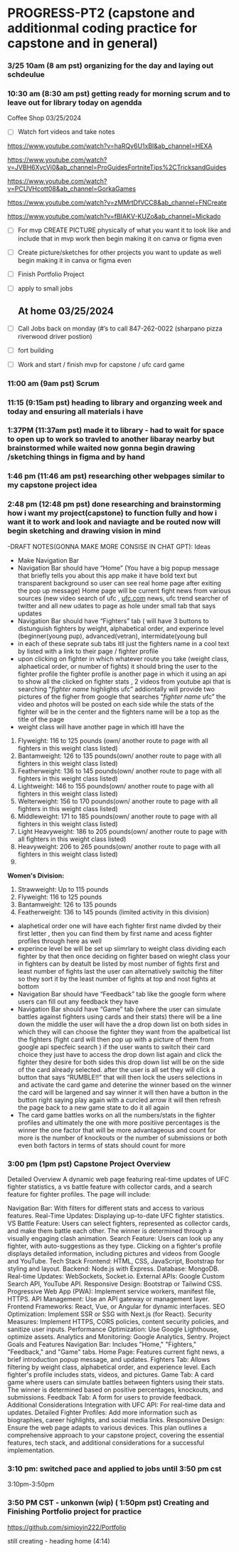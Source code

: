 # PROGRESS-PT2 (capstone and additionmal coding practice for capstone and in general) 

### 3/25 10am (8 am pst) organizing for the day and laying out schdeulue
### 10:30 am (8:30 am pst) getting ready for morning scrum and to leave out for library today on agendda 
   Coffee Shop 03/25/2024

- [ ]  Watch fort videos and take notes

https://www.youtube.com/watch?v=haRQy6U1xBI&ab_channel=HEXA

https://www.youtube.com/watch?v=JVBH6XycVj0&ab_channel=ProGuidesFortniteTips%2CTricksandGuides

https://www.youtube.com/watch?v=PCUVHcott08&ab_channel=GorkaGames

https://www.youtube.com/watch?v=zMMrtDfVCC8&ab_channel=FNCreate

https://www.youtube.com/watch?v=fBIAKV-KUZo&ab_channel=Mickado

- [ ]  For mvp CREATE PICTURE physically of what you want it to look like and include that in mvp work then begin making it on canva or figma even
- [ ]  Create picture/sketches for other projects you want to update as well  begin making it in canva or figma even
- [ ]  Finish Portfolio Project
- [ ]  apply to small jobs
    
    ## At home 03/25/2024
    
- [ ]  Call Jobs back on monday (#’s to call  847-262-0022 (sharpano pizza riverwood driver postion)
- [ ]  fort building
- [ ]  Work and start / finish mvp for capstone / ufc card game

### 11:00 am (9am pst) Scrum 
### 11:15  (9:15am pst) heading to library and organzing week and today and ensuring all materials i have 
### 1:37PM (11:37am pst) made it to library - had to wait for space to open up to work so travled to another libaray nearby but brainstormed while waited now gonna begin drawing /sketching things in figma and by hand

### 1:46 pm (11:46 am pst) researching other webpages similar to my capstone project idea
### 2:48 pm (12:48 pm pst) done researching and brainstorming how i want my project(capstone) to function fully and how i want it to work and look and naviagte and be routed now will begin sketching and drawing vision in mind 
-DRAFT NOTES(GONNA MAKE MORE CONSISE IN CHAT GPT):
Ideas 

- Make Navigation Bar
- Navigation Bar should have “Home” (You have a big popup message that briefly tells you about this app make it have bold text but transparent background so user can see real home page after exiting the pop up message) Home page will be current fight news from various sources (new video search of ufc , [ufc.com](http://ufc.com) news, ufc trend searcher of twitter and all new udates to page as hole under small tab that says updates
- Navigation Bar should have “Fighters” tab ( will have 3 buttons to distunguish fighters by weight, alphabetical order, and experince level (beginner(young pup), advanced(vetran), intermidate(young bull
- in each of these seprate sub tabs itll just the fighters name in a cool text by listed with a link to their page / fighter profile
- upon clicking on fighter in which whatever route you take (weight class, alphaetical order, or number of fights)  it should bring the user to the fighter profile the fighter profile is another page in which it using an api to show all the clicked on fighter stats , 2 videos from youtube api that is searching “*fighter name* highlights ufc” addiontally will provide two pictures of the figher from google that searches “*fighter name* ufc”  the video and photos will be posted on each side while the stats of the fighter will be in the center and the fighters name will be a top as the title of the page
- weight class will have another page in which itll have the
1. Flyweight: 116 to 125 pounds (own/ another route to  page with all fighters in this weight class listed)
2. Bantamweight: 126 to 135 pounds(own/ another route to  page with all fighters in this weight class listed)
3. Featherweight: 136 to 145 pounds(own/ another route to  page with all fighters in this weight class listed)
4. Lightweight: 146 to 155 pounds(own/ another route to  page with all fighters in this weight class listed)
5. Welterweight: 156 to 170 pounds(own/ another route to  page with all fighters in this weight class listed)
6. Middleweight: 171 to 185 pounds(own/ another route to  page with all fighters in this weight class listed)
7. Light Heavyweight: 186 to 205 pounds(own/ another route to  page with all fighters in this weight class listed)
8. Heavyweight: 206 to 265 pounds(own/ another route to  page with all fighters in this weight class listed)
9. 

**Women's Division:**

1. Strawweight: Up to 115 pounds
2. Flyweight: 116 to 125 pounds
3. Bantamweight: 126 to 135 pounds
4. Featherweight: 136 to 145 pounds (limited activity in this division)

- alaphetical order one will have each fighter first name divded by their first letter , then you can find them by first name and acess fighter profiles through here as well
- experince level be will be set up siimrlary to weight class dividing each fighter by that then once deciding on fighter based on wieght class your in fighters can by deatult be listed by most number of fights first and least number of fights last the user can alternatively switchig the filter so they sort it by the least number of fights at top and nost fights at bottom
- Navigation Bar should have “Feedback” tab like the google form where users can fill out any feedback they have
- Navigation Bar should have “Game” tab (where the user can simulate battles against fighters using cards and their stats) there will be a line down the middle the user will have the a drop down list on both sides in which they will can choose the fighter they want from the apalbetical list the fighters (fight card will then pop up with a picture of them from google api specfeic search ) if the user wants to switch their card choice they just have to access the drop down list again and click the fighter they desire for both sides this drop down list will be on the side of the card already selected. after the user is all set they will click a button that says “RUMBLE!!” that will then lock the users selections in and activate the card game and deterine the winner based on the winner the card will be largened and say winner it will then have a button in the button right saying play again with a  curcled arrow it will then refresh the page back to a new game state to do it all again
- The card game battles works on all the numbers/stats in the fighter profiles and ultimately the one with more positiive percentages is the winner the one factor that will be more advantageous and count for more is the number of knockouts or the number of submissions or both even both factors in terms of stats should count for more


### 3:00 pm (1pm pst) Capstone Project Overview
Detailed Overview
A dynamic web page featuring real-time updates of UFC fighter statistics, a vs battle feature with collector cards, and a search feature for fighter profiles. The page will include:

Navigation Bar: With filters for different stats and access to various features.
Real-Time Updates: Displaying up-to-date UFC fighter statistics.
VS Battle Feature: Users can select fighters, represented as collector cards, and make them battle each other. The winner is determined through a visually engaging clash animation.
Search Feature: Users can look up any fighter, with auto-suggestions as they type. Clicking on a fighter's profile displays detailed information, including pictures and videos from Google and YouTube.
Tech Stack
Frontend: HTML, CSS, JavaScript, Bootstrap for styling and layout.
Backend: Node.js with Express.
Database: MongoDB.
Real-time Updates: WebSockets, Socket.io.
External APIs: Google Custom Search API, YouTube API.
Responsive Design: Bootstrap or Tailwind CSS.
Progressive Web App (PWA): Implement service workers, manifest file, HTTPS.
API Management: Use an API gateway or management layer.
Frontend Frameworks: React, Vue, or Angular for dynamic interfaces.
SEO Optimization: Implement SSR or SSG with Next.js (for React).
Security Measures: Implement HTTPS, CORS policies, content security policies, and sanitize user inputs.
Performance Optimization: Use Google Lighthouse, optimize assets.
Analytics and Monitoring: Google Analytics, Sentry.
Project Goals and Features
Navigation Bar: Includes "Home," "Fighters," "Feedback," and "Game" tabs.
Home Page: Features current fight news, a brief introduction popup message, and updates.
Fighters Tab: Allows filtering by weight class, alphabetical order, and experience level. Each fighter's profile includes stats, videos, and pictures.
Game Tab: A card game where users can simulate battles between fighters using their stats. The winner is determined based on positive percentages, knockouts, and submissions.
Feedback Tab: A form for users to provide feedback.
Additional Considerations
Integration with UFC API: For real-time data and updates.
Detailed Fighter Profiles: Add more information such as biographies, career highlights, and social media links.
Responsive Design: Ensure the web page adapts to various devices.
This plan outlines a comprehensive approach to your capstone project, covering the essential features, tech stack, and additional considerations for a successful implementation.

### 3:10 pm: switched pace and applied to jobs until 3:50 pm cst 
3:10pm-3:50pm 

### 3:50 PM CST  - unkonwn (wip) ( 1:50pm pst) Creating and Finishing Portfolio project for practice
https://github.com/simioyin222/Portfolio

still creating - heading home (4:14)

